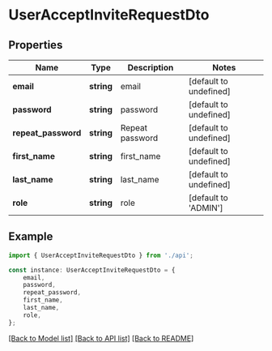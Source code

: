 # UserAcceptInviteRequestDto


## Properties

Name | Type | Description | Notes
------------ | ------------- | ------------- | -------------
**email** | **string** | email | [default to undefined]
**password** | **string** | password | [default to undefined]
**repeat_password** | **string** | Repeat password | [default to undefined]
**first_name** | **string** | first_name | [default to undefined]
**last_name** | **string** | last_name | [default to undefined]
**role** | **string** | role | [default to 'ADMIN']

## Example

```typescript
import { UserAcceptInviteRequestDto } from './api';

const instance: UserAcceptInviteRequestDto = {
    email,
    password,
    repeat_password,
    first_name,
    last_name,
    role,
};
```

[[Back to Model list]](../README.md#documentation-for-models) [[Back to API list]](../README.md#documentation-for-api-endpoints) [[Back to README]](../README.md)
